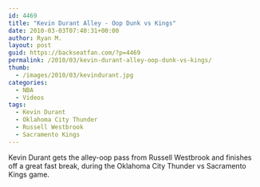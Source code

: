 ```yaml
---
id: 4469
title: "Kevin Durant Alley - Oop Dunk vs Kings"
date: 2010-03-03T07:40:31+00:00
author: Ryan M.
layout: post
guid: https://backseatfan.com/?p=4469
permalink: /2010/03/kevin-durant-alley-oop-dunk-vs-kings/
thumb:
  - /images/2010/03/kevindurant.jpg
categories:
  - NBA
  - Videos
tags:
  - Kevin Durant
  - Oklahoma City Thunder
  - Russell Westbrook
  - Sacramento Kings
---
```


<div class="entry">
  <p>
  </p>

  <p>
    Kevin Durant gets the alley-oop pass from Russell Westbrook and finishes off a great fast break, during the Oklahoma City Thunder vs Sacramento Kings game.
  </p>
</div>
